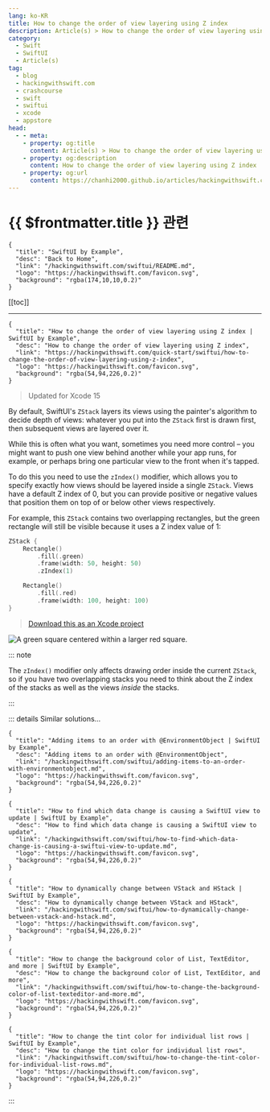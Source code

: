 ```yaml
---
lang: ko-KR
title: How to change the order of view layering using Z index
description: Article(s) > How to change the order of view layering using Z index
category:
  - Swift
  - SwiftUI
  - Article(s)
tag: 
  - blog
  - hackingwithswift.com
  - crashcourse
  - swift
  - swiftui
  - xcode
  - appstore
head:
  - - meta:
    - property: og:title
      content: Article(s) > How to change the order of view layering using Z index
    - property: og:description
      content: How to change the order of view layering using Z index
    - property: og:url
      content: https://chanhi2000.github.io/articles/hackingwithswift.com/swiftui/how-to-change-the-order-of-view-layering-using-z-index.html
---
```


# {{ $frontmatter.title }} 관련

```component VPCard
{
  "title": "SwiftUI by Example",
  "desc": "Back to Home",
  "link": "/hackingwithswift.com/swiftui/README.md",
  "logo": "https://hackingwithswift.com/favicon.svg",
  "background": "rgba(174,10,10,0.2)"
}
```

[[toc]]

---

```component VPCard
{
  "title": "How to change the order of view layering using Z index | SwiftUI by Example",
  "desc": "How to change the order of view layering using Z index",
  "link": "https://hackingwithswift.com/quick-start/swiftui/how-to-change-the-order-of-view-layering-using-z-index",
  "logo": "https://hackingwithswift.com/favicon.svg",
  "background": "rgba(54,94,226,0.2)"
}
```

> Updated for Xcode 15

By default, SwiftUI's `ZStack` layers its views using the painter's algorithm to decide depth of views: whatever you put into the `ZStack` first is drawn first, then subsequent views are layered over it.

While this is often what you want, sometimes you need more control – you might want to push one view behind another while your app runs, for example, or perhaps bring one particular view to the front when it's tapped.

To do this you need to use the `zIndex()` modifier, which allows you to specify exactly how views should be layered inside a single `ZStack`. Views have a default Z index of 0, but you can provide positive or negative values that position them on top of or below other views respectively.

For example, this `ZStack` contains two overlapping rectangles, but the green rectangle will still be visible because it uses a Z index value of 1:

```swift
ZStack {
    Rectangle()
        .fill(.green)
        .frame(width: 50, height: 50)
        .zIndex(1)

    Rectangle()
        .fill(.red)
        .frame(width: 100, height: 100)
}
```

> [<FontIcon icon="fas fa-file-zipper"/>Download this as an Xcode project](https://hackingwithswift.com/files/projects/swiftui/how-to-change-the-order-of-view-layering-using-z-index-1.zip)

![A green square centered within a larger red square.](https://hackingwithswift.com/img/books/quick-start/swiftui/how-to-change-the-order-of-view-layering-using-z-index-1~dark.png)

::: note

The `zIndex()` modifier only affects drawing order inside the current `ZStack`, so if you have two overlapping stacks you need to think about the Z index of the stacks as well as the views *inside* the stacks.

:::

::: details Similar solutions…

```component VPCard
{
  "title": "Adding items to an order with @EnvironmentObject | SwiftUI by Example",
  "desc": "Adding items to an order with @EnvironmentObject",
  "link": "/hackingwithswift.com/swiftui/adding-items-to-an-order-with-environmentobject.md",
  "logo": "https://hackingwithswift.com/favicon.svg",
  "background": "rgba(54,94,226,0.2)"
}
```

```component VPCard
{
  "title": "How to find which data change is causing a SwiftUI view to update | SwiftUI by Example",
  "desc": "How to find which data change is causing a SwiftUI view to update",
  "link": "/hackingwithswift.com/swiftui/how-to-find-which-data-change-is-causing-a-swiftui-view-to-update.md",
  "logo": "https://hackingwithswift.com/favicon.svg",
  "background": "rgba(54,94,226,0.2)"
}
```

```component VPCard
{
  "title": "How to dynamically change between VStack and HStack | SwiftUI by Example",
  "desc": "How to dynamically change between VStack and HStack",
  "link": "/hackingwithswift.com/swiftui/how-to-dynamically-change-between-vstack-and-hstack.md",
  "logo": "https://hackingwithswift.com/favicon.svg",
  "background": "rgba(54,94,226,0.2)"
}
```

```component VPCard
{
  "title": "How to change the background color of List, TextEditor, and more | SwiftUI by Example",
  "desc": "How to change the background color of List, TextEditor, and more",
  "link": "/hackingwithswift.com/swiftui/how-to-change-the-background-color-of-list-texteditor-and-more.md",
  "logo": "https://hackingwithswift.com/favicon.svg",
  "background": "rgba(54,94,226,0.2)"
}
```

```component VPCard
{
  "title": "How to change the tint color for individual list rows | SwiftUI by Example",
  "desc": "How to change the tint color for individual list rows",
  "link": "/hackingwithswift.com/swiftui/how-to-change-the-tint-color-for-individual-list-rows.md",
  "logo": "https://hackingwithswift.com/favicon.svg",
  "background": "rgba(54,94,226,0.2)"
}
```

:::

